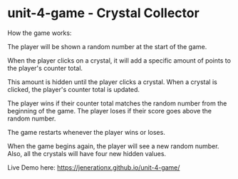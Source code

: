 # unit-4-game - Crystal Collector
How the game works:

The player will be shown a random number at the start of the game. 

When the player clicks on a crystal, it will add a specific amount of points to the player's counter total. 

This amount is hidden until the player clicks a crystal. When a crystal is clicked, the player's counter total is updated. 

The player wins if their counter total matches the random number from the beginning of the game. The player loses if their score goes above the random number. 

The game restarts whenever the player wins or loses. 

When the game begins again, the player will see a new random number. Also, all the crystals will have four new hidden values.

Live Demo here:  https://jenerationx.github.io/unit-4-game/